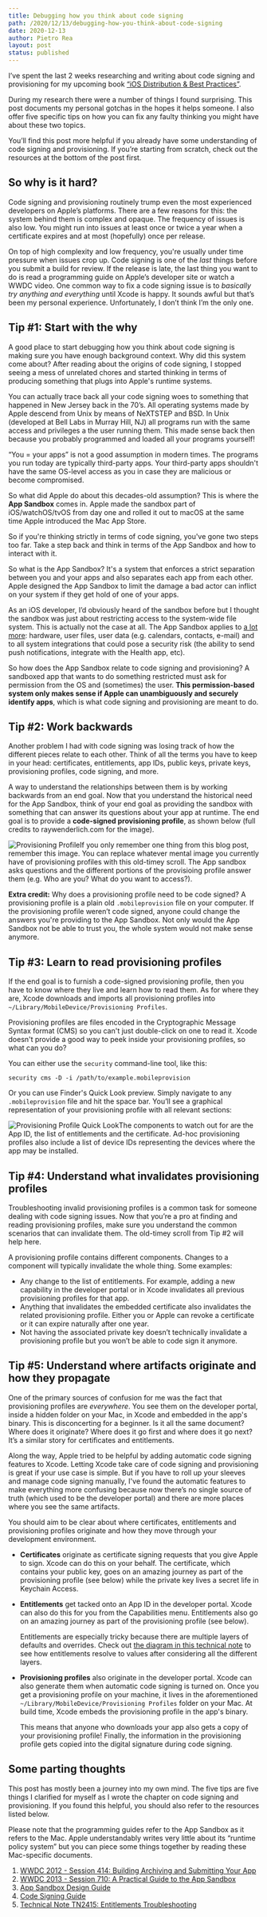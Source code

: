 ```yaml
---
title: Debugging how you think about code signing
path: /2020/12/13/debugging-how-you-think-about-code-signing 
date: 2020-12-13
author: Pietro Rea
layout: post
status: published
---
```


I’ve spent the last 2 weeks researching and writing about code signing and provisioning for my upcoming book [“iOS Distribution & Best Practices”](/2020/08/18/coming-soon-publishing-to-the-app-store-book).

During my research there were a number of things I found surprising. This post documents my personal gotchas in the hopes it helps someone. I also offer five specific tips on how you can fix any faulty thinking you might have about these two topics.

You’ll find this post more helpful if you already have some understanding of code signing and  provisioning. If you’re starting from scratch, check out the resources at the bottom of the post first.

## So why is it hard?

Code signing and provisioning routinely trump even the most experienced developers on Apple’s platforms. There are a few reasons for this: the system behind them is complex and opaque. The frequency of issues is also low. You might run into issues at least once or twice a year when a certificate expires and at most (hopefully) once per release.

On top of high complexity and low frequency, you're usually under time pressure when issues crop up. Code signing is one of the _last_ things before you submit a build for review. If the release is late, the last thing you want to do is read a programming guide on Apple’s developer site or watch a WWDC video. One common way to fix a code signing issue is to _basically try anything and everything_ until Xcode is happy. It sounds awful but that’s been my personal experience. Unfortunately, I don’t think I’m the only one.  

## Tip #1: Start with the why

A good place to start debugging how you think about code signing is making sure you have enough background context. Why did this system come about? After reading about the origins of code signing, I stopped seeing a mess of unrelated chores and started thinking in terms of producing something that plugs into Apple's runtime systems.

You can actually trace back all your code signing woes to something that happened in New Jersey back in the 70’s. All operating systems made by Apple descend from Unix by means of NeXTSTEP and BSD. In Unix (developed at Bell Labs in Murray Hill, NJ) all programs run with the same access and privileges a the user running them. This made sense back then because you probably programmed and loaded all your programs yourself! 

“You =  your apps” is not a good assumption in modern times. The programs you run today are typically third-party apps. Your third-party apps shouldn't have the same OS-level access as you in case they are malicious or become compromised. 

So what did Apple do about this decades-old assumption? This is where the **App Sandbox** comes in. Apple made the sandbox part of iOS/watchOS/tvOS from day one and rolled it out to macOS at the same time Apple introduced the Mac App Store. 

So if you're thinking strictly in terms of code signing, you've gone two steps too far. Take a step back and think in terms of the App Sandbox and how to interact with it.

So what is the App Sandbox? It's a system that enforces a strict separation between you and your apps and also separates each app from each other. Apple designed the App Sandbox to limit the damage a bad actor can inflict on your system if they get hold of one of your apps.

As an iOS developer, I’d obviously heard of the sandbox before but I thought the sandbox was just about restricting access to the system-wide file system. This is actually not the case at all. The App Sandbox applies to [a lot more](https://developer.apple.com/library/archive/documentation/Security/Conceptual/AppSandboxDesignGuide/AboutAppSandbox/AboutAppSandbox.html): hardware, user files, user data (e.g. calendars, contacts, e-mail) and to all system integrations that could pose a security risk (the ability to send push notifications, integrate with the Health app, etc).

So how does the App Sandbox relate to code signing and provisioning? A sandboxed app that wants to do something restricted must ask for permission from the OS and (sometimes) the user. **This permission-based system only makes sense if Apple can unambiguously and securely identify apps**, which is what code signing and provisioning are meant to do. 

## Tip #2: Work backwards

Another problem I had with code signing was losing track of how the different pieces relate to each other. Think of all the terms you have to keep in your head: certificates, entitlements, app IDs, public keys, private keys, provisioning profiles, code signing, and more.

A way to understand the relationships between them is by working backwards from an end goal. Now that you understand the historical need for the App Sandbox, think of your end goal as providing the sandbox with something that can answer its questions about your app at runtime. The end goal is to provide a **code-signed provisioning profile**, as shown below (full credits to raywenderlich.com for the image).

<img src="/ppDiagram.jpg" alt="Provisioning Profile" style="float:left"/>

If you only remember one thing from this blog post, remember this image. You can replace whatever mental image you currently have of provisioning profiles with this old-timey scroll. The App sandbox asks questions and the different portions of the provisioing profile answer them (e.g. Who are you? What do you want to access?).

**Extra credit:** Why does a provisioning profile need to be code signed? A provisioning profile is a plain old `.mobileprovision` file on your computer. If the provisioning profile weren’t code signed, anyone could change the answers you're providing to the App Sandbox. Not only would the App Sandbox not be able to trust you, the whole system would not make sense anymore. 

## Tip #3: Learn to read provisioning profiles

If the end goal is to furnish a code-signed provisioning profile, then you have to know where they live and learn how to read them. As for where they are, Xcode downloads and imports all provisioning profiles into `~/Library/MobileDevice/Provisioning Profiles`. 

Provisioning profiles are files encoded in the Cryptographic Message Syntax format (CMS) so you can't just double-click on one to read it. Xcode doesn't provide a good way to peek inside your provisioning profiles, so what can you do?

You can either use the `security` command-line tool, like this:

```
security cms -D -i /path/to/example.mobileprovision
```

Or you can use Finder's Quick Look preview. Simply navigate to any `.mobileprovision` file and hit the space bar. You’ll see a graphical representation of your provisioning profile with all relevant sections:

<img src="/ppQuickLook.png" alt="Provisioning Profile Quick Look" style="float:left"/>

The components to watch out for are the App ID, the list of entitlements and the certificate. Ad-hoc provisioning profiles also include a list of device IDs representing the devices where the app may be installed.

## Tip #4: Understand what invalidates provisioning profiles

Troubleshooting invalid provisioning profiles is a common task for someone dealing with code signing issues. Now that you’re a pro at finding and reading provisioning profiles, make sure you understand the common scenarios that can invalidate them. The old-timey scroll from Tip #2 will help here. 

A provisioning profile contains different components. Changes to a component will typically invalidate the whole thing.  Some examples:

- Any change to the list of entitlements. For example, adding a new capability in the developer portal or in Xcode invalidates all previous provisioning profiles for that app.
- Anything that invalidates the embedded certificate also invalidates the related provisioning profile. Either you or Apple can revoke a certificate or it can expire naturally after one year. 
- Not having the associated private key doesn’t technically invalidate a provisioning profile but you won’t be able to code sign it anymore.

## Tip #5: Understand where artifacts originate and how they propagate

One of the primary sources of confusion for me was the fact that provisioning profiles are _everywhere_. You see them on the developer portal, inside a hidden folder on your Mac, in Xcode and embedded in the app's binary. This is disconcerting for a beginner. Is it all the same document? Where does it originate? Where does it go first and where does it go next? It’s a similar story for certificates and entitlements. 

Along the way, Apple tried to be helpful by adding automatic code signing features to Xcode. Letting Xcode take care of code signing and provisioning is great if your use case is simple. But if you have to roll up your sleeves and manage code signing manually, I've found the automatic features to make everything more confusing because now there’s no single source of truth (which used to be the developer portal) and there are more places where you see the same artifacts.

You should aim to be clear about where certificates, entitlements and provisioning profiles originate and how they move through your development environment.

- **Certificates** originate as certificate signing requests that you give Apple to sign. Xcode can do this on your behalf. The certificate, which contains your public key, goes on an amazing journey as part of the provisioning profile (see below) while the private key lives a secret life in Keychain Access.
- **Entitlements** get tacked onto an App ID in the developer portal. Xcode can also do this for you from the Capabilities menu. Entitlements also go on an amazing journey as part of the provisioning profile (see below). 

  Entitlements are especially tricky because there are multiple layers of defaults and overrides. Check out [the diagram in this technical note](https://developer.apple.com/library/archive/technotes/tn2415/_index.html#//apple_ref/doc/uid/DTS40016427-CH1-TP-ENTITLEMENTS_OVERVIEW_DIAGRAM) to see how entitlements resolve to values after considering all the different layers.
- **Provisioning profiles** also originate in the developer portal. Xcode can also generate them when automatic code signing is turned on. Once you get a provisioning profile on your machine, it lives in the aforementioned `~/Library/MobileDevice/Provisioning Profiles` folder on your Mac. At build time, Xcode embeds the provisioning profile in the app's binary. 

  This means that anyone who downloads your app also gets a copy of your provisioning profile! Finally, the information in the provisioning profile gets copied into the digital signature during code signing.

## Some parting thoughts

This post has mostly been a journey into my own mind. The five tips are five things I clarified for myself as I wrote the chapter on code signing and provisioning. If you found this helpful, you should also refer to the resources listed below. 

Please note that the programming guides refer to the App Sandbox as it refers to the Mac. Apple understandably writes very little about its “runtime policy system” but you can piece some things together by reading these Mac-specific documents. 

1. [WWDC 2012 - Session 414: Building Archiving and Submitting Your App](https://asciiwwdc.com/2012/sessions/414)
1. [WWDC 2013 - Session 710: A Practical Guide to the App Sandbox](https://asciiwwdc.com/2013/sessions/710)
1. [App Sandbox Design Guide](https://developer.apple.com/library/archive/documentation/Security/Conceptual/AppSandboxDesignGuide/AboutAppSandbox/AboutAppSandbox.html)
1. [Code Signing Guide](https://developer.apple.com/library/archive/documentation/Security/Conceptual/CodeSigningGuide/Introduction/Introduction.html)
1. [Technical Note TN2415: Entitlements Troubleshooting](https://developer.apple.com/library/archive/technotes/tn2415/_index.html#//apple_ref/doc/uid/DTS40016427-CH1-TP-ENTITLEMENTS_OVERVIEW_DIAGRAM)

